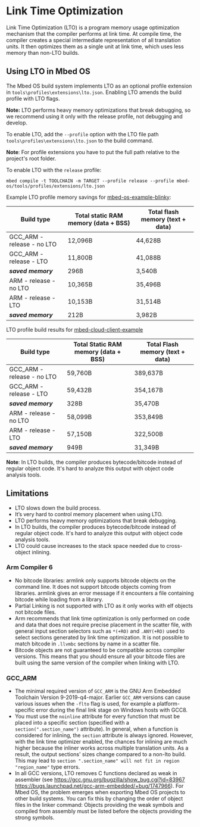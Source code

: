 # Link Time Optimization

Link Time Optimization (LTO) is a program memory usage optimization mechanism that the compiler performs at link time. At compile time, the compiler creates a special intermediate representation of all translation units. It then optimizes them as a single unit at link time, which uses less memory than non-LTO builds.

## Using LTO in Mbed OS

The Mbed OS build system implements LTO as an optional profile extension in `tools\profiles\extensions\lto.json`. Enabling LTO amends the build profile with LTO flags.

<span class="notes">**Note:** LTO performs heavy memory optimizations that break debugging, so we recommend using it only with the release profile, not debugging and develop.</span>

To enable LTO, add the `--profile` option with the LTO file path `tools\profiles\extensions\lto.json` to the build command.

<span class="notes">**Note**: For profile extensions you have to put the full path relative to the project's root folder.</span>

To enable LTO with the `release` profile:

```
mbed compile -t TOOLCHAIN -m TARGET --profile release --profile mbed-os/tools/profiles/extensions/lto.json
```

Example LTO profile memory savings for [mbed-os-example-blinky](https://github.com/ARMmbed/mbed-os-example-blinky):

|Build type|Total static RAM memory (data + BSS)|Total flash memory (text + data)|
| --- | --- | --- |
| GCC_ARM - release - no LTO | 12,096B | 44,628B |
| GCC_ARM - release - LTO | 11,800B | 41,088B |
|***saved memory***|296B|3,540B|
| ARM - release - no LTO | 10,365B | 35,496B |
| ARM - release - LTO | 10,153B | 31,514B |
|***saved memory***|212B|‭3,982‬B|

LTO profile build results for [mbed-cloud-client-example](https://github.com/ARMmbed/mbed-cloud-client-example)

|Build type|Total Static RAM memory (data + BSS)|Total Flash memory (text + data)|
| --- | --- | --- |
| GCC_ARM - release - no LTO | 59,760B | 389,637B |
| GCC_ARM - release - LTO | 59,432B | 354,167B |
|***saved memory***| 328B | ‭35,470‬B|
| ARM - release - no LTO | 58,099B | 353,849B |
| ARM - release - LTO | 57,150B | 322,500B |
|***saved memory***| 949B | ‭31,349‬B|

<span class="notes">**Note**: In LTO builds, the compiler produces bytecode/bitcode instead of regular object code. It's hard to analyze this output with object code analysis tools.</span>

## Limitations

- LTO slows down the build process.
- It’s very hard to control memory placement when using LTO.
- LTO performs heavy memory optimizations that break debugging.
- In LTO builds, the compiler produces bytecode/bitcode instead of regular object code. It's hard to analyze this output with object code analysis tools.
- LTO could cause increases to the stack space needed due to cross-object inlining.

### Arm Compiler 6

- No bitcode libraries: armlink only supports bitcode objects on the command line. It does not support bitcode objects coming from libraries. armlink gives an error message if it encounters a file containing bitcode while loading from a library.
- Partial Linking is not supported with LTO as it only works with elf objects not bitcode files.
- Arm recommends that link time optimization is only performed on code and data that does not require precise placement in the scatter file, with general input section selectors such as `*(+RO)` and `.ANY(+RO)` used to select sections generated by link time optimization. It is not possible to match bitcode in `.llvmbc` sections by name in a scatter file.
- Bitcode objects are not guaranteed to be compatible across compiler versions. This means that you should ensure all your bitcode files are built using the same version of the compiler when linking with LTO.


### GCC_ARM

- The minimal required version of `GCC_ARM` is the GNU Arm Embedded Toolchain Version 9-2019-q4-major. Earlier `GCC_ARM` versions can cause various issues when the `-flto` flag is used, for example a platform-specific error during the final link stage on Windows hosts with GCC8.
- You must use the `noinline` attribute for every function that must be placed into a specific section (specified with a `section(".section_name")` attribute). In general, when a function is considered for inlining, the `section` attribute is always ignored. However, with the link time optimizer enabled, the chances for inlining are much higher because the inliner works across multiple translation units. As a result, the output sections' sizes change compared to a non-lto build. This may lead to `section ".section_name" will not fit in region "region_name"` type errors.
- In all GCC versions, LTO removes C functions declared as weak in assembler (see https://gcc.gnu.org/bugzilla/show_bug.cgi?id=83967 https://bugs.launchpad.net/gcc-arm-embedded/+bug/1747966). For Mbed OS, the problem emerges when exporting Mbed OS projects to other build systems. You can fix this by changing the order of object files in the linker command: Objects providing the weak symbols and compiled from assembly must be listed before the objects providing the strong symbols.
